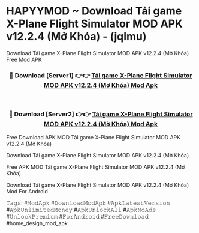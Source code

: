 # HAPYYMOD ~ Download Tải game X-Plane Flight Simulator MOD APK v12.2.4 (Mở Khóa) - (jqlmu)
Download Tải game X-Plane Flight Simulator MOD APK v12.2.4 (Mở Khóa) Free Mod APK

<div align="center">
<h3>🔴 Download [Server1] 👉👉 <a href="https://apk-comot.site?title=Tải_game_X-Plane_Flight_Simulator_MOD_APK_v12.2.4_(Mở_Khóa)">Tải game X-Plane Flight Simulator MOD APK v12.2.4 (Mở Khóa) Mod Apk</a></h3><br>

<h3>🔴 Download [Server2] 👉👉 <a href="https://apk-comot.site?title=Tải_game_X-Plane_Flight_Simulator_MOD_APK_v12.2.4_(Mở_Khóa)">Tải game X-Plane Flight Simulator MOD APK v12.2.4 (Mở Khóa) Mod Apk</a></h3>
</div>


Free Download APK MOD Tải game X-Plane Flight Simulator MOD APK v12.2.4 (Mở Khóa)

Download Tải game X-Plane Flight Simulator MOD APK v12.2.4 (Mở Khóa) 

Free APK MOD Tải game X-Plane Flight Simulator MOD APK v12.2.4 (Mở Khóa) 

Download Tải game X-Plane Flight Simulator MOD APK v12.2.4 (Mở Khóa) Mod For Android

𝚃𝚊𝚐𝚜: #𝙼𝚘𝚍𝙰𝚙𝚔 #𝙳𝚘𝚠𝚗𝚕𝚘𝚊𝚍𝙼𝚘𝚍𝙰𝚙𝚔 #𝙰𝚙𝚔𝙻𝚊𝚝𝚎𝚜𝚝𝚅𝚎𝚛𝚜𝚒𝚘𝚗 #𝙰𝚙𝚔𝚄𝚗𝚕𝚒𝚖𝚒𝚝𝚎𝚍𝙼𝚘𝚗𝚎𝚢 #𝙰𝚙𝚔𝚄𝚗𝚕𝚘𝚌𝚔𝙰𝚕𝚕 #𝙰𝚙𝚔𝙽𝚘𝙰𝚍𝚜 #𝚄𝚗𝚕𝚘𝚌𝚔𝙿𝚛𝚎𝚖𝚒𝚞𝚖 #𝙵𝚘𝚛𝙰𝚗𝚍𝚛𝚘𝚒𝚍 #𝙵𝚛𝚎𝚎𝙳𝚘𝚠𝚗𝚕𝚘𝚊𝚍 #home_design_mod_apk